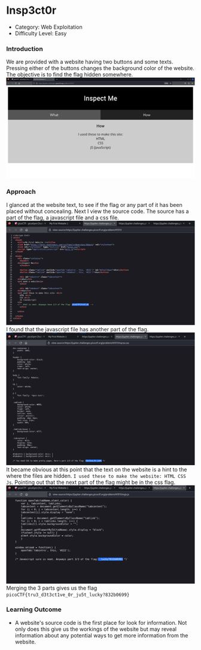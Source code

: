 # Insp3ct0r

- Category: Web Exploitation
- Difficulty Level: Easy

### Introduction
We are provided with a website having two buttons and some texts. Pressing either of the buttons changes the background color of the website. The objective is to find the flag hidden somewhere.
![](Images/fgh0.png)

### Approach
I glanced at the website text, to see if the flag or any part of it has been placed without concealing. Next I view the source code. The source has a part of the flag, a javascript file and a css file.
![](Images/fgh1.png)
I found that the javascript file has another part of the flag. 
![](Images/fgh2.png)
It became obvious at this point that the text on the website is a hint to the where the files are hidden. `I used these to make the website: HTML CSS Js`. Pointing out that the next part of the flag might be in the css flag.
![](Images/fgh3.png)
Merging the 3 parts gives us the flag `picoCTF{tru3_d3t3ct1ve_0r_ju5t_lucky?832b0699}`

### Learning Outcome
- A website's source code is the first place for look for information. Not only does this give us the workings of the website but may reveal information about any potential ways to get more information from the website.

